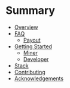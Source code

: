 Summary
=======

- [Overview](overview.md)
- [FAQ]()
  - [Payout](payout.md)
- [Getting Started]()
  - [Miner](gettingstarted/miner.md)
  - [Developer](gettingstarted/developer.md)
- [Stack](stack.md)
- [Contributing](contributing.md)
- [Acknowledgements](acknowledgments.md)
